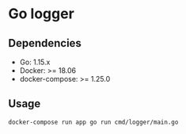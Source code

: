 # Go logger

## Dependencies

- Go: 1.15.x
- Docker: >= 18.06
- docker-compose: >= 1.25.0

## Usage

```sh
docker-compose run app go run cmd/logger/main.go
```
